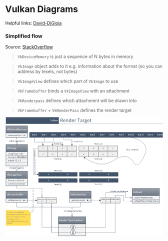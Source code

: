 # Vulkan Diagrams
Helpful links: [David-DiGioia](https://github.com/David-DiGioia/vulkan-diagrams?tab=readme-ov-file)

### Simplified flow
Source: [StackOverflow](https://stackoverflow.com/questions/39557141/what-is-the-difference-between-framebuffer-and-image-in-vulkan)

> `VkDeviceMemory` is just a sequence of N bytes in memory

> `VkImage` object adds to it e.g. information about the format (so you can address by texels, not bytes)

> `VkImageView` defines which part of `VkImage` to use

> `VkFramebuffer` binds a `VkImageView` with an attachment

> `VkRenderpass` defines which attachment will be drawn into

> `VkFramebuffer` + `VkRenderPass` defines the render target

![](../Utils/Images/SimplifiedFlow.png)